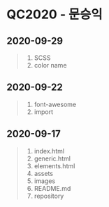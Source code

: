 # QC2020 - 문승익

## 2020-09-29
> 1. SCSS
> 2. color name

## 2020-09-22
> 1. font-awesome
> 2. import

## 2020-09-17
> 1. index.html
> 2. generic.html
> 3. elements.html
> 4. assets
> 5. images
> 6. README.md
> 7. repository
